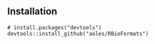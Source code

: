 ## Installation

```
# install.packages("devtools")
devtools::install_github("aoles/RBioFormats")
```
